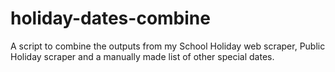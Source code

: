 # holiday-dates-combine
A script to combine the outputs from my School Holiday web scraper, Public Holiday scraper and a manually made list of other special dates.

